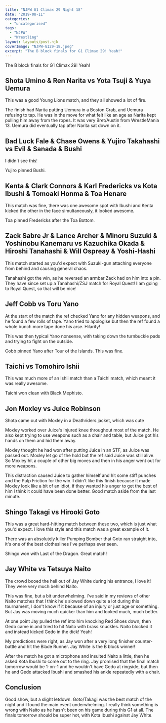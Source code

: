 ```yaml
---
title: "NJPW G1 Climax 29 Night 18"
date: "2019-08-11"
categories: 
  - "uncategorised"
tags: 
  - "NJPW"
  - "Wrestling"
layout: layouts/post.njk
coverImage: "NJPW-G129-18.jpeg"
excerpt: "The B block finals for G1 Climax 29! Yeah!"
---
```

The B block finals for G1 Climax 29! Yeah!

## Shota Umino & Ren Narita vs Yota Tsuji & Yuya Uemura

This was a good Young Lions match, and they all showed a lot of fire.

The finish had Narita putting Uemura in a Boston Crab, and Uemura refusing to tap. He was in the move for what felt like an age as Narita kept pulling him away from the ropes. It was very Bret/Austin from WrestleMania 13. Uemura did eventually tap after Narita sat down on it.

## Bad Luck Fale & Chase Owens & Yujiro Takahashi vs Evil & Sanada & Bushi

I didn't see this!

Yujiro pinned Bushi.

## Kenta & Clark Connors & Karl Fredericks vs Kota Ibushi & Tomoaki Honma & Toa Henare

This match was fine, there was one awesome spot with Ibushi and Kenta kicked the other in the face simultaneously, it looked awesome.

Toa pinned Fredericks after the Toa Bottom.

## Zack Sabre Jr & Lance Archer & Minoru Suzuki & Yoshinobu Kanemaru vs Kazuchika Okada & Hiroshi Tanahashi & Will Ospreay & Yoshi-Hashi

This match started as you'd expect with Suzuki-gun attaching everyone from behind and causing general chaos.

Tanahashi got the win, as he reversed an armbar Zack had on him into a pin. They have since set up a Tanahashi/ZSJ match for Royal Quest! I am going to Royal Quest, so that will be nice!

## Jeff Cobb vs Toru Yano

At the start of the match the ref checked Yano for any hidden weapons, and he found a few rolls of tape. Yano tried to apologise but then the ref found a whole bunch more tape done his arse. Hilarity!

This was then typical Yano nonsense, with taking down the turnbuckle pads and trying to fight on the outside.

Cobb pinned Yano after Tour of the Islands. This was fine.

## Taichi vs Tomohiro Ishii

This was much more of an Ishii match than a Taichi match, which meant it was really awesome.

Taichi won clean with Black Mephisto.

## Jon Moxley vs Juice Robinson

Shota came out with Moxley in a Deathriders jacket, which was cute

Moxley worked over Juice's injured knee throughout most of the match. He also kept trying to use weapons such as a chair and table, but Juice got his hands on them and hid them away.

Moxley thought he had won after putting Juice in an STF, as Juice was passed out. Moxley let go of the hold but the ref said Juice was still alive. So Moxley hit a couple of other big moves and then in his anger went out for more weapons.

This distraction caused Juice to gather himself and hit some stiff punches and the Pulp Friction for the win. I didn't like this finish because it made Moxley look like a bit of an idiot, if they wanted his anger to get the best of him I think it could have been done better. Good match aside from the last minute.

## Shingo Takagi vs Hirooki Goto

This was a great hard-hitting match between these two, which is just what you'd expect. I love this style and this match was a great example of it.

There was an absolutely killer Pumping Bomber that Goto ran straight into, it's one of the best clotheslines I've perhaps ever seen.

Shingo won with Last of the Dragon. Great match!

## Jay White vs Tetsuya Naito

The crowd booed the hell out of Jay White during his entrance, I love it! They were very much behind Naito.

This was fine, but a bit underwhelming. I've said in my reviews of other Naito matches that I think he's slowed down quite a lot during this tournament, I don't know if it because of an injury or just age or something. But Jay was moving much quicker than him and looked much, much better.

At one point Jay pulled the ref into him knocking Red Shoes down, then Gedo came in and tried to hit Naito with brass knuckles. Naito blocked it and instead kicked Gedo in the dick! Yeah!

My predictions were right, as Jay won after a very long finisher counter-battle and hit the Blade Runner. Jay White is the B block winner!

After the match he got a microphone and insulted Naito a little, then he asked Kota Ibushi to come out to the ring. Jay promised that the final match tomorrow would be 1-on-1 and he wouldn't have Gedo at ringside, but then he and Gedo attacked Ibushi and smashed his ankle repeatedly with a chair.

## Conclusion

Good show, but a slight letdown. Goto/Takagi was the best match of the night and I found the main event underwhelming. I really think something is wrong with Naito as he hasn't been on his game during this G1 at all. The finals tomorrow should be super hot, with Kota Ibushi against Jay White.
